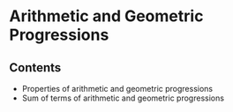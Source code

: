 # Arithmetic and Geometric Progressions

## Contents

 - Properties of arithmetic and geometric progressions
 - Sum of terms of arithmetic and geometric progressions
